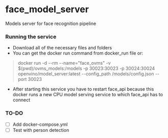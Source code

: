 # face_model_server
Models server for face recognition pipeline

### Running the service
- Download all of the necessary files and folders
- You can get the docker run command from docker_run file or:
> docker run -d --rm --name="face_ovms" -v $(pwd)/ovms_models:/models -p 30023:30023 -p 30024:30024 openvino/model_server:latest --config_path /models/config.json --port 30023
- After starting this service you have to restart face_api because this docker runs a new CPU model serving service to which face_api has to connect

### TO-DO
- [ ] Add docker-compose.yml
- [ ] Test with person detection
